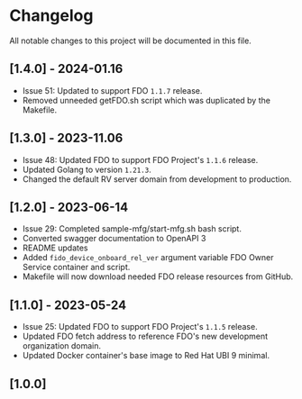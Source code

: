 # Changelog

All notable changes to this project will be documented in this file.
## [1.4.0] - 2024-01.16
- Issue 51: Updated to support FDO `1.1.7` release.
- Removed unneeded getFDO.sh script which was duplicated by the Makefile.

## [1.3.0] - 2023-11.06
- Issue 48: Updated FDO to support FDO Project's `1.1.6` release.
- Updated Golang to version `1.21.3`.
- Changed the default RV server domain from development to production.

## [1.2.0] - 2023-06-14
- Issue 29: Completed sample-mfg/start-mfg.sh bash script.
- Converted swagger documentation to OpenAPI 3
- README updates
- Added `fido_device_onboard_rel_ver` argument variable FDO Owner Service container and script.
- Makefile will now download needed FDO release resources from GitHub.

## [1.1.0] - 2023-05-24
- Issue 25: Updated FDO to support FDO Project's `1.1.5` release.
- Updated FDO fetch address to reference FDO's new development organization domain.
- Updated Docker container's base image to Red Hat UBI 9 minimal.

## [1.0.0]
